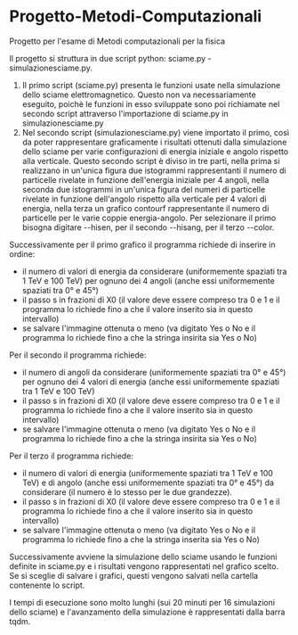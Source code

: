 # Progetto-Metodi-Computazionali
Progetto per l'esame di Metodi computazionali per la fisica

Il progetto si struttura in due script python: sciame.py - simulazionesciame.py.

1) Il primo script (sciame.py) presenta le funzioni usate nella simulazione dello sciame elettromagnetico. Questo non va necessariamente eseguito, poichè le funzioni in esso sviluppate 
sono poi richiamate nel secondo script attraverso l'importazione di sciame.py in simulazionesciame.py
2) Nel secondo script (simulazionesciame.py) viene importato il primo, così da poter rappresentare graficamente i risultati ottenuti dalla simulazione dello sciame per varie
 configurazioni di energia iniziale e angolo rispetto alla verticale. 
Questo secondo script è diviso in tre parti, nella prima si realizzano in un'unica figura due istogrammi rappresentanti il numero di particelle rivelate in funzione dell'energia 
iniziale per 4 angoli, nella seconda due istogrammi in un'unica figura del numeri di particelle rivelate in funzione dell'angolo rispetto alla verticale per 4 valori di energia, 
nella terza un grafico contourf rappresentante il numero di particelle per le varie coppie energia-angolo.
Per selezionare il primo bisogna digitare --hisen, per il secondo --hisang, per il terzo --color.

Successivamente per il primo grafico il programma richiede di inserire in ordine:
- il numero di valori di energia da considerare (uniformemente spaziati tra 1 TeV e 100 TeV) per ognuno dei 4 angoli (anche essi uniformemente spaziati tra 0° e 45°)
- il passo s in frazioni di X0 (il valore deve essere compreso tra 0 e 1 e il programma lo richiede fino a che il valore inserito sia in questo intervallo)
- se salvare l'immagine ottenuta o meno (va digitato Yes o No e il programma lo richiede fino a che la stringa insirita sia Yes o No)

Per il secondo il programma richiede:
- il numero di angoli da considerare (uniformemente spaziati tra 0° e 45°) per ognuno dei 4 valori di energia (anche essi uniformemente spaziati tra 1 TeV e 100 TeV)
- il passo s in frazioni di X0 (il valore deve essere compreso tra 0 e 1 e il programma lo richiede fino a che il valore inserito sia in questo intervallo)
- se salvare l'immagine ottenuta o meno (va digitato Yes o No e il programma lo richiede fino a che la stringa insirita sia Yes o No)

Per il terzo il programma richiede:
- il numero di valori di energia (uniformemente spaziati tra 1 TeV e 100 TeV) e di angolo (anche essi uniformemente spaziati tra 0° e 45°) da considerare (il numero è lo stesso per le due
grandezze).
- il passo s in frazioni di X0 (il valore deve essere compreso tra 0 e 1 e il programma lo richiede fino a che il valore inserito sia in questo intervallo)
- se salvare l'immagine ottenuta o meno (va digitato Yes o No e il programma lo richiede fino a che la stringa inserita sia Yes o No)

Successivamente avviene la simulazione dello sciame usando le funzioni definite in sciame.py e i risultati vengono rappresentati nel grafico scelto. Se si sceglie di salvare i grafici,
questi vengono salvati nella cartella contenente lo script.


I tempi di esecuzione sono molto lunghi (sui 20 minuti per 16 simulazioni dello sciame) e l'avanzamento della simulazione è rappresentati dalla barra tqdm.
